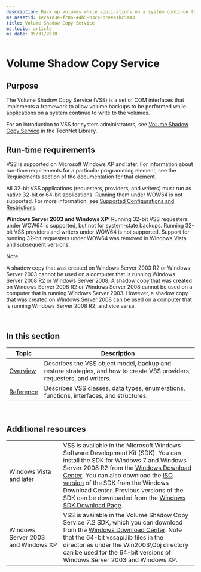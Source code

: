 ```yaml
---
description: Back up volumes while applications on a system continue to write to the volumes. Minimize application downtime by quickly creating a snapshot (shadow copy) of a volume that duplicates all data. Perform multivolume backup.
ms.assetid: 1eca1e3e-fc86-44b5-b3c4-bcee41bc5a43
title: Volume Shadow Copy Service
ms.topic: article
ms.date: 05/31/2018
---
```


# Volume Shadow Copy Service

## Purpose

The Volume Shadow Copy Service (VSS) is a set of COM interfaces that implements a framework to allow volume backups to be performed while applications on a system continue to write to the volumes.

For an introduction to VSS for system administrators, see [Volume Shadow Copy Service](/windows-server/storage/file-server/volume-shadow-copy-service) in the TechNet Library.

## Run-time requirements

VSS is supported on Microsoft Windows XP and later. For information about run-time requirements for a particular programming element, see the Requirements section of the documentation for that element.

All 32-bit VSS applications (requesters, providers, and writers) must run as native 32-bit or 64-bit applications. Running them under WOW64 is not supported. For more information, see [Supported Configurations and Restrictions](usage-conventions.md).

**Windows Server 2003 and Windows XP:** Running 32-bit VSS requesters under WOW64 is supported, but not for system-state backups. Running 32-bit VSS providers and writers under WOW64 is not supported. Support for running 32-bit requesters under WOW64 was removed in Windows Vista and subsequent versions.

> [!Note]  
> A shadow copy that was created on Windows Server 2003 R2 or Windows Server 2003 cannot be used on a computer that is running Windows Server 2008 R2 or Windows Server 2008. A shadow copy that was created on Windows Server 2008 R2 or Windows Server 2008 cannot be used on a computer that is running Windows Server 2003. However, a shadow copy that was created on Windows Server 2008 can be used on a computer that is running Windows Server 2008 R2, and vice versa.

 

## In this section



| Topic                                                          | Description                                                                                                                         |
|----------------------------------------------------------------|-------------------------------------------------------------------------------------------------------------------------------------|
| [Overview](volume-shadow-copy-service-overview.md)<br/> | Describes the VSS object model, backup and restore strategies, and how to create VSS providers, requesters, and writers.<br/> |
| [Reference](volume-shadow-copy-reference.md)<br/>       | Describes VSS classes, data types, enumerations, functions, interfaces, and structures.<br/>                                  |



 

## Additional resources



|                                    |                                                                                                                                                                                                                                                                                                                                                                                                                                                                                                             |
|------------------------------------|-------------------------------------------------------------------------------------------------------------------------------------------------------------------------------------------------------------------------------------------------------------------------------------------------------------------------------------------------------------------------------------------------------------------------------------------------------------------------------------------------------------|
| Windows Vista and later            | VSS is available in the Microsoft Windows Software Development Kit (SDK). You can install the SDK for Windows 7 and Windows Server 2008 R2 from the [Windows Download Center](https://www.microsoft.com/download/details.aspx?id=8279). You can also download the [ISO version](https://www.microsoft.com/download/details.aspx?id=8442) of the SDK from the Windows Download Center. Previous versions of the SDK can be downloaded from the [Windows SDK Download Page](https://msdn.microsoft.com/windows/bb980924.aspx). |
| Windows Server 2003 and Windows XP | VSS is available in the Volume Shadow Copy Service 7.2 SDK, which you can download from the [Windows Download Center](https://www.microsoft.com/download/details.aspx?id=23490). Note that the 64-bit vssapi.lib files in the directories under the Win2003\\Obj directory can be used for the 64-bit versions of Windows Server 2003 and Windows XP.                                                                                                                                                                 |



 

 

 
